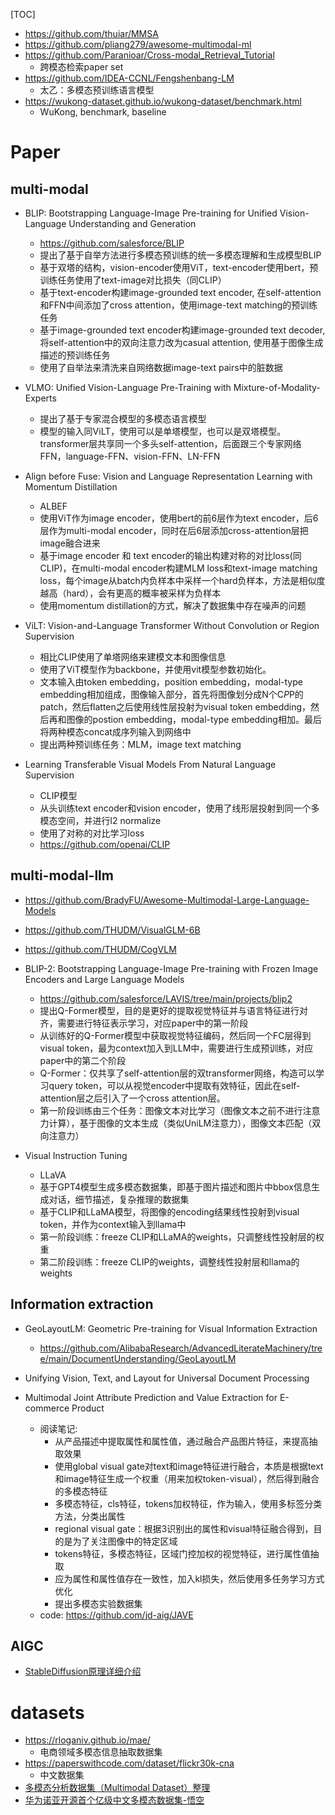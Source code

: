 [TOC]




- https://github.com/thuiar/MMSA
- https://github.com/pliang279/awesome-multimodal-ml
- https://github.com/Paranioar/Cross-modal_Retrieval_Tutorial
  - 跨模态检索paper set
- https://github.com/IDEA-CCNL/Fengshenbang-LM
  - 太乙：多模态预训练语言模型
- https://wukong-dataset.github.io/wukong-dataset/benchmark.html
  - WuKong, benchmark, baseline


# Paper

## multi-modal 



- BLIP: Bootstrapping Language-Image Pre-training for Unified Vision-Language Understanding and Generation
  - https://github.com/salesforce/BLIP
  - 提出了基于自举方法进行多模态预训练的统一多模态理解和生成模型BLIP
  - 基于双塔的结构，vision-encoder使用ViT，text-encoder使用bert，预训练任务使用了text-image对比损失（同CLIP）
  - 基于text-encoder构建image-grounded text encoder, 在self-attention和FFN中间添加了cross attention，使用image-text matching的预训练任务
  - 基于image-grounded text encoder构建image-grounded text decoder, 将self-attention中的双向注意力改为casual attention, 使用基于图像生成描述的预训练任务
  - 使用了自举法来清洗来自网络数据image-text pairs中的脏数据

- VLMO: Unified Vision-Language Pre-Training with Mixture-of-Modality-Experts
  - 提出了基于专家混合模型的多模态语言模型
  - 模型的输入同ViLT，使用可以是单塔模型，也可以是双塔模型。transformer层共享同一个多头self-attention，后面跟三个专家网络FFN，language-FFN、vision-FFN、LN-FFN



- Align before Fuse: Vision and Language Representation Learning with Momentum Distillation
  - ALBEF
  - 使用ViT作为image encoder，使用bert的前6层作为text encoder，后6层作为multi-modal encoder，同时在后6层添加cross-attention层把image融合进来
  - 基于image encoder 和 text encoder的输出构建对称的对比loss(同CLIP)，在multi-modal encoder构建MLM loss和text-image matching loss，每个image从batch内负样本中采样一个hard负样本，方法是相似度越高（hard），会有更高的概率被采样为负样本
  - 使用momentum distillation的方式，解决了数据集中存在噪声的问题

- ViLT: Vision-and-Language Transformer Without Convolution or Region Supervision
  - 相比CLIP使用了单塔网络来建模文本和图像信息
  - 使用了ViT模型作为backbone，并使用vit模型参数初始化。
  - 文本输入由token embedding，position embedding，modal-type embedding相加组成，图像输入部分，首先将图像划分成N个C*P*P的patch，然后flatten之后使用线性层投射为visual token embedding，然后再和图像的postion embedding，modal-type embedding相加。最后将两种模态concat成序列输入到网络中
  - 提出两种预训练任务：MLM，image text matching

- Learning Transferable Visual Models From Natural Language Supervision
  - CLIP模型
  - 从头训练text encoder和vision encoder，使用了线形层投射到同一个多模态空间，并进行l2 normalize
  - 使用了对称的对比学习loss
  - https://github.com/openai/CLIP


## multi-modal-llm

- https://github.com/BradyFU/Awesome-Multimodal-Large-Language-Models
- https://github.com/THUDM/VisualGLM-6B
- https://github.com/THUDM/CogVLM




- BLIP-2: Bootstrapping Language-Image Pre-training with Frozen Image Encoders and Large Language Models
  - https://github.com/salesforce/LAVIS/tree/main/projects/blip2
  - 提出Q-Former模型，目的是更好的提取视觉特征并与语言特征进行对齐，需要进行特征表示学习，对应paper中的第一阶段
  - 从训练好的Q-Former模型中获取视觉特征编码，然后同一个FC层得到visual token，最为context加入到LLM中，需要进行生成预训练，对应paper中的第二个阶段
  - Q-Former：仅共享了self-attention层的双transformer网络，构造可以学习query token，可以从视觉encoder中提取有效特征，因此在self-attention层之后引入了一个cross attention层。
  - 第一阶段训练由三个任务：图像文本对比学习（图像文本之前不进行注意力计算），基于图像的文本生成（类似UniLM注意力），图像文本匹配（双向注意力）

- Visual Instruction Tuning
  - LLaVA
  - 基于GPT4模型生成多模态数据集，即基于图片描述和图片中bbox信息生成对话，细节描述，复杂推理的数据集
  - 基于CLIP和LLaMA模型，将图像的encoding结果线性投射到visual token，并作为context输入到llama中
  - 第一阶段训练：freeze CLIP和LLaMA的weights，只调整线性投射层的权重
  - 第二阶段训练：freeze CLIP的weights，调整线性投射层和llama的weights


## Information extraction

- GeoLayoutLM: Geometric Pre-training for Visual Information Extraction
  - https://github.com/AlibabaResearch/AdvancedLiterateMachinery/tree/main/DocumentUnderstanding/GeoLayoutLM

- Unifying Vision, Text, and Layout for Universal Document Processing

- Multimodal Joint Attribute Prediction and Value Extraction for E-commerce Product
  - 阅读笔记:  
    - 从产品描述中提取属性和属性值，通过融合产品图片特征，来提高抽取效果
    - 使用global visual gate对text和image特征进行融合，本质是根据text和image特征生成一个权重（用来加权token-visual），然后得到融合的多模态特征
    - 多模态特征，cls特征，tokens加权特征，作为输入，使用多标签分类方法，分类出属性
    - regional visual gate：根据3识别出的属性和visual特征融合得到，目的是为了关注图像中的特定区域
    - tokens特征，多模态特征，区域门控加权的视觉特征，进行属性值抽取
    - 应为属性和属性值存在一致性，加入kl损失，然后使用多任务学习方式优化
    - 提出多模态实验数据集
  - code: https://github.com/jd-aig/JAVE


## AIGC

- [StableDiffusion原理详细介绍](https://mp.weixin.qq.com/s/-aQt5JgtrdrgapLxo5YVwg)

# datasets

- https://rloganiv.github.io/mae/
  - 电商领域多模态信息抽取数据集
- https://paperswithcode.com/dataset/flickr30k-cna
  - 中文数据集
- [多模态分析数据集（Multimodal Dataset）整理](https://zhuanlan.zhihu.com/p/189876288)
- [华为诺亚开源首个亿级中文多模态数据集-悟空](https://mp.weixin.qq.com/s/qXwnKCVi01LRjDYpYl9jLw)
